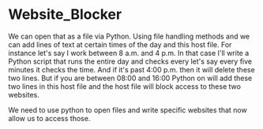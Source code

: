 # Website_Blocker

<p> We can open that as a file via Python. Using file handling methods and we can add lines of text at certain times of the day and this host file. For instance let's say I work between 8 a.m. and 4 p.m. In that case I'll write a Python script that runs the entire day and checks every let's say every five minutes it checks the time. And if it's past 4:00 p.m. then it will delete these two lines. But if you are between 08:00 and 16:00 Python on will add these two lines in this host file and the host file will block access to these two websites.

<p> We need to use python to open files and write specific websites that now allow us to access those.
